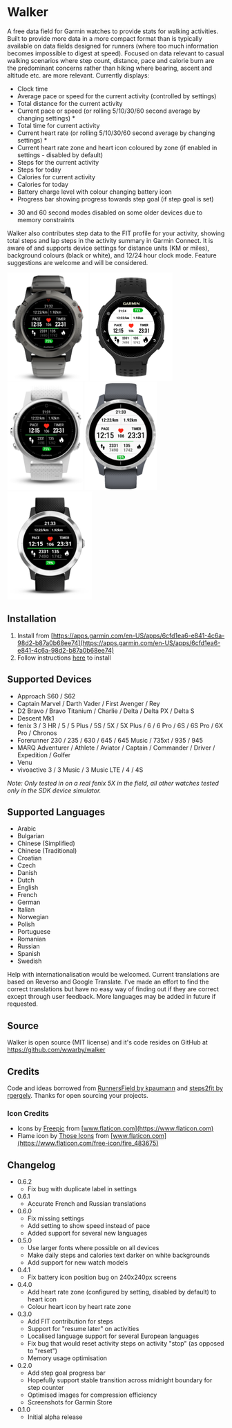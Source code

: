 # Walker

A free data field for Garmin watches to provide stats for walking activities. Built to provide more data in a more compact format than is typically available on data fields designed for runners (where too much information becomes impossible to digest at speed). Focused on data relevant to casual walking scenarios where step count, distance, pace and calorie burn are the predominant concerns rather than hiking where bearing, ascent and altitude etc. are more relevant. Currently displays:

- Clock time
- Average pace or speed for the current activity (controlled by settings)
- Total distance for the current activity
- Current pace or speed (or rolling 5/10/30/60 second average by changing settings) *
- Total time for current activity
- Current heart rate (or rolling 5/10/30/60 second average by changing settings) *
- Current heart rate zone and heart icon coloured by zone (if enabled in settings - disabled by default)
- Steps for the current activity
- Steps for today
- Calories for current activity
- Calories for today
- Battery charge level with colour changing battery icon
- Progress bar showing progress towards step goal (if step goal is set)

* 30 and 60 second modes disabled on some older devices due to memory constraints

Walker also contributes step data to the FIT profile for your activity, showing total steps and lap steps in the activity summary in Garmin Connect. It is aware of and supports device settings for distance units (KM or miles), background colours (black or white), and 12/24 hour clock mode. Feature suggestions are welcome and will be considered.

<img src="/supporting-files/screenshots/screenshot-1.png" height="250" alt="Screenshot 1"></img> <img src="/supporting-files/screenshots/screenshot-2.png" height="250" alt="Screenshot 2"></img> <img src="/supporting-files/screenshots/screenshot-3.png" height="250" alt="Screenshot 3"></img> <img src="/supporting-files/screenshots/screenshot-4.png" height="250" alt="Screenshot 4"></img> <img src="/supporting-files/screenshots/screenshot-5.png" height="250" alt="Screenshot 5"></img>

## Installation
1. Install from [https://apps.garmin.com/en-US/apps/6cfd1ea6-e841-4c6a-98d2-b87a0b68ee74](https://apps.garmin.com/en-US/apps/6cfd1ea6-e841-4c6a-98d2-b87a0b68ee74)
2. Follow instructions [here](https://tribeccato.com/2017/01/11/adding-data-fields-from-garmin-connect-iq/) to install

## Supported Devices
- Approach S60 / S62
- Captain Marvel / Darth Vader / First Avenger / Rey
- D2 Bravo / Bravo Titanium / Charlie / Delta / Delta PX / Delta S
- Descent Mk1
- fenix 3 / 3 HR / 5 / 5 Plus / 5S / 5X / 5X Plus / 6 / 6 Pro / 6S / 6S Pro / 6X Pro / Chronos
- Forerunner 230 / 235 / 630 / 645 / 645 Music / 735xt / 935 / 945
- MARQ Adventurer / Athlete / Aviator / Captain / Commander / Driver / Expedition / Golfer
- Venu
- vivoactive 3 / 3 Music / 3 Music LTE / 4 / 4S

*Note: Only tested in on a real fenix 5X in the field, all other watches tested only in the SDK device simulator.*

## Supported Languages
- Arabic
- Bulgarian
- Chinese (Simplified)
- Chinese (Traditional)
- Croatian
- Czech
- Danish
- Dutch
- English
- French
- German
- Italian
- Norwegian
- Polish
- Portuguese
- Romanian
- Russian
- Spanish
- Swedish

Help with internationalisation would be welcomed. Current translations are based on Reverso and Google Translate. I've made an effort to find the correct translations but have no easy way of finding out if they are correct except through user feedback. More languages may be added in future if requested.

## Source
Walker is open source (MIT license) and it's code resides on GitHub at https://github.com/wwarby/walker

## Credits
Code and ideas borrowed from [RunnersField by kpaumann](https://github.com/kopa/RunnersField) and [steps2fit by rgergely](https://github.com/rgergely/steps2fit). Thanks for open sourcing your projects.

### Icon Credits
- Icons by [Freepic](https://www.flaticon.com/authors/freepik) from [www.flaticon.com](https://www.flaticon.com)
- Flame icon by [Those Icons](https://www.flaticon.com/authors/those-icons) from [www.flaticon.com](https://www.flaticon.com/free-icon/fire_483675)

## Changelog
- 0.6.2
  - Fix bug with duplicate label in settings
- 0.6.1
  - Accurate French and Russian translations
- 0.6.0
  - Fix missing settings
  - Add setting to show speed instead of pace
  - Added support for several new languages
- 0.5.0
  - Use larger fonts where possible on all devices
  - Make daily steps and calories text darker on white backgrounds
  - Add support for new watch models
- 0.4.1
  - Fix battery icon position bug on 240x240px screens
- 0.4.0
  - Add heart rate zone (configured by setting, disabled by default) to heart icon
  - Colour heart icon by heart rate zone
- 0.3.0
  - Add FIT contribution for steps
  - Support for "resume later" on activities
  - Localised language support for several European languages
  - Fix bug that would reset activity steps on activity "stop" (as opposed to "reset")
  - Memory usage optimisation
- 0.2.0
  - Add step goal progress bar
  - Hopefully support stable transition across midnight boundary for step counter
  - Optimised images for compression efficiency
  - Screenshots for Garmin Store
- 0.1.0
  - Initial alpha release
